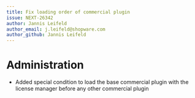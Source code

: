 ```yaml
---
title: Fix loading order of commercial plugin
issue: NEXT-26342
author: Jannis Leifeld
author_email: j.leifeld@shopware.com
author_github: Jannis Leifeld
---
```

# Administration
* Added special condition to load the base commercial plugin with the license manager before any other commercial plugin
